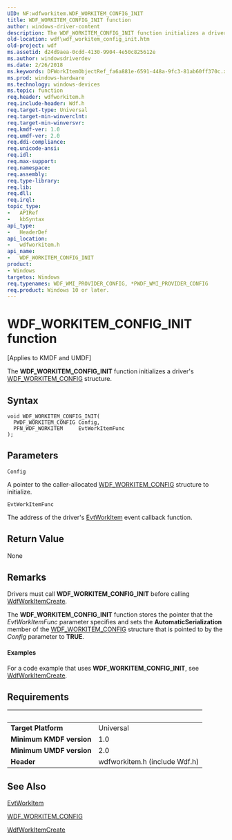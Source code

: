```yaml
---
UID: NF:wdfworkitem.WDF_WORKITEM_CONFIG_INIT
title: WDF_WORKITEM_CONFIG_INIT function
author: windows-driver-content
description: The WDF_WORKITEM_CONFIG_INIT function initializes a driver's WDF_WORKITEM_CONFIG structure.
old-location: wdf\wdf_workitem_config_init.htm
old-project: wdf
ms.assetid: d24d9aea-0cdd-4130-9904-4e50c825612e
ms.author: windowsdriverdev
ms.date: 2/26/2018
ms.keywords: DFWorkItemObjectRef_fa6a881e-6591-448a-9fc3-81ab60ff370c.xml, WDF_WORKITEM_CONFIG_INIT, WDF_WORKITEM_CONFIG_INIT function, kmdf.wdf_workitem_config_init, wdf.wdf_workitem_config_init, wdfworkitem/WDF_WORKITEM_CONFIG_INIT
ms.prod: windows-hardware
ms.technology: windows-devices
ms.topic: function
req.header: wdfworkitem.h
req.include-header: Wdf.h
req.target-type: Universal
req.target-min-winverclnt: 
req.target-min-winversvr: 
req.kmdf-ver: 1.0
req.umdf-ver: 2.0
req.ddi-compliance: 
req.unicode-ansi: 
req.idl: 
req.max-support: 
req.namespace: 
req.assembly: 
req.type-library: 
req.lib: 
req.dll: 
req.irql: 
topic_type:
-	APIRef
-	kbSyntax
api_type:
-	HeaderDef
api_location:
-	wdfworkitem.h
api_name:
-	WDF_WORKITEM_CONFIG_INIT
product:
- Windows
targetos: Windows
req.typenames: WDF_WMI_PROVIDER_CONFIG, *PWDF_WMI_PROVIDER_CONFIG
req.product: Windows 10 or later.
---
```



# WDF_WORKITEM_CONFIG_INIT function
<p class="CCE_Message">[Applies to KMDF and UMDF]

The <b>WDF_WORKITEM_CONFIG_INIT</b> function initializes a driver's <a href="https://msdn.microsoft.com/library/windows/hardware/ff553086">WDF_WORKITEM_CONFIG</a> structure.

## Syntax

```
void WDF_WORKITEM_CONFIG_INIT(
  PWDF_WORKITEM_CONFIG Config,
  PFN_WDF_WORKITEM     EvtWorkItemFunc
);
```

## Parameters

`Config`

A pointer to the caller-allocated <a href="https://msdn.microsoft.com/library/windows/hardware/ff553086">WDF_WORKITEM_CONFIG</a> structure to initialize.

`EvtWorkItemFunc`

The address of the driver's <a href="https://msdn.microsoft.com/2a2811de-9024-40a8-b8af-b61ca4100218">EvtWorkItem</a> event callback function.


## Return Value

None

## Remarks

Drivers must call <b>WDF_WORKITEM_CONFIG_INIT</b> before calling <a href="https://msdn.microsoft.com/library/windows/hardware/ff551201">WdfWorkItemCreate</a>.

The <b>WDF_WORKITEM_CONFIG_INIT</b> function stores the pointer that the <i>EvtWorkItemFunc</i> parameter specifies and sets the <b>AutomaticSerialization</b> member of the <a href="https://msdn.microsoft.com/library/windows/hardware/ff553086">WDF_WORKITEM_CONFIG</a> structure that is pointed to by the <i>Config</i> parameter to <b>TRUE</b>.


#### Examples

For a code example that uses <b>WDF_WORKITEM_CONFIG_INIT</b>, see <a href="https://msdn.microsoft.com/library/windows/hardware/ff551201">WdfWorkItemCreate</a>.

<div class="code"></div>

## Requirements
| &nbsp; | &nbsp; |
| ---- |:---- |
| **Target Platform** | Universal |
| **Minimum KMDF version** | 1.0 |
| **Minimum UMDF version** | 2.0 |
| **Header** | wdfworkitem.h (include Wdf.h) |

## See Also

<a href="https://msdn.microsoft.com/2a2811de-9024-40a8-b8af-b61ca4100218">EvtWorkItem</a>



<a href="https://msdn.microsoft.com/library/windows/hardware/ff553086">WDF_WORKITEM_CONFIG</a>



<a href="https://msdn.microsoft.com/library/windows/hardware/ff551201">WdfWorkItemCreate</a>